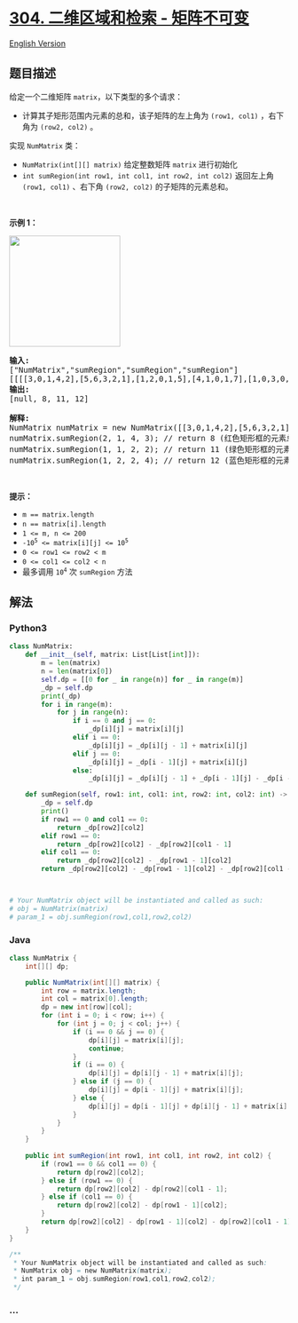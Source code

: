 # [304. 二维区域和检索 - 矩阵不可变](https://leetcode-cn.com/problems/range-sum-query-2d-immutable)

[English Version](/solution/0300-0399/0304.Range%20Sum%20Query%202D%20-%20Immutable/README_EN.md)

## 题目描述

<!-- 这里写题目描述 -->

<p><big><small>给定一个二维矩阵 <code>matrix</code>，</small></big>以下类型的多个请求：</p>

<ul>
	<li><big><small>计算其子矩形范围内元素的总和，该子矩阵的左上角为 <code>(row1, col1)</code> ，右下角为 <code>(row2, col2)</code> 。</small></big></li>
</ul>

<p>实现 <code>NumMatrix</code> 类：</p>

<ul>
	<li><code>NumMatrix(int[][] matrix)</code> 给定整数矩阵 <code>matrix</code> 进行初始化</li>
	<li><code>int sumRegion(int row1, int col1, int row2, int col2)</code> 返回<big><small>左上角</small></big><big><small> <code>(row1, col1)</code> 、右下角 <code>(row2, col2)</code></small></big> 的子矩阵的元素总和。</li>
</ul>

<p> </p>

<p><strong>示例 1：</strong></p>

<p><img src="https://pic.leetcode-cn.com/1626332422-wUpUHT-image.png" style="width: 200px;" /></p>

<pre>
<strong>输入:</strong> 
["NumMatrix","sumRegion","sumRegion","sumRegion"]
[[[[3,0,1,4,2],[5,6,3,2,1],[1,2,0,1,5],[4,1,0,1,7],[1,0,3,0,5]]],[2,1,4,3],[1,1,2,2],[1,2,2,4]]
<strong>输出:</strong> 
[null, 8, 11, 12]

<strong>解释:</strong>
NumMatrix numMatrix = new NumMatrix([[3,0,1,4,2],[5,6,3,2,1],[1,2,0,1,5],[4,1,0,1,7],[1,0,3,0,5]]]);
numMatrix.sumRegion(2, 1, 4, 3); // return 8 (红色矩形框的元素总和)
numMatrix.sumRegion(1, 1, 2, 2); // return 11 (绿色矩形框的元素总和)
numMatrix.sumRegion(1, 2, 2, 4); // return 12 (蓝色矩形框的元素总和)
</pre>

<p> </p>

<p><strong>提示：</strong></p>

<ul>
	<li><code>m == matrix.length</code></li>
	<li><code>n == matrix[i].length</code></li>
	<li><code>1 <= m, n <= 200</code><meta charset="UTF-8" /></li>
	<li><code>-10<sup>5</sup> <= matrix[i][j] <= 10<sup>5</sup></code></li>
	<li><code>0 <= row1 <= row2 < m</code></li>
	<li><code>0 <= col1 <= col2 < n</code></li>
	<li><meta charset="UTF-8" />最多调用 <code>10<sup>4</sup></code> 次 <code>sumRegion</code> 方法</li>
</ul>


## 解法

<!-- 这里可写通用的实现逻辑 -->

<!-- tabs:start -->

### **Python3**

<!-- 这里可写当前语言的特殊实现逻辑 -->

```python
class NumMatrix:
    def __init__(self, matrix: List[List[int]]):
        m = len(matrix)
        n = len(matrix[0])
        self.dp = [[0 for _ in range(n)] for _ in range(m)]
        _dp = self.dp
        print(_dp)
        for i in range(m):
            for j in range(n):
                if i == 0 and j == 0:
                    _dp[i][j] = matrix[i][j]
                elif i == 0:
                    _dp[i][j] = _dp[i][j - 1] + matrix[i][j]
                elif j == 0:
                    _dp[i][j] = _dp[i - 1][j] + matrix[i][j]
                else:
                    _dp[i][j] = _dp[i][j - 1] + _dp[i - 1][j] - _dp[i - 1][j - 1] + matrix[i][j]

    def sumRegion(self, row1: int, col1: int, row2: int, col2: int) -> int:
        _dp = self.dp
        print()
        if row1 == 0 and col1 == 0:
            return _dp[row2][col2]
        elif row1 == 0:
            return _dp[row2][col2] - _dp[row2][col1 - 1]
        elif col1 == 0:
            return _dp[row2][col2] - _dp[row1 - 1][col2]    
        return _dp[row2][col2] - _dp[row1 - 1][col2] - _dp[row2][col1 - 1] + _dp[row1 - 1][col1 - 1]



# Your NumMatrix object will be instantiated and called as such:
# obj = NumMatrix(matrix)
# param_1 = obj.sumRegion(row1,col1,row2,col2)
```

### **Java**

<!-- 这里可写当前语言的特殊实现逻辑 -->

```java
class NumMatrix {
    int[][] dp;

    public NumMatrix(int[][] matrix) {
        int row = matrix.length;
        int col = matrix[0].length;
        dp = new int[row][col];
        for (int i = 0; i < row; i++) {
            for (int j = 0; j < col; j++) {
                if (i == 0 && j == 0) {
                    dp[i][j] = matrix[i][j];
                    continue;
                }
                if (i == 0) {
                    dp[i][j] = dp[i][j - 1] + matrix[i][j];
                } else if (j == 0) {
                    dp[i][j] = dp[i - 1][j] + matrix[i][j];
                } else {
                    dp[i][j] = dp[i - 1][j] + dp[i][j - 1] + matrix[i][j] - dp[i - 1][j - 1];
                }
            }
        }
    }
    
    public int sumRegion(int row1, int col1, int row2, int col2) {
        if (row1 == 0 && col1 == 0) {
            return dp[row2][col2];
        } else if (row1 == 0) {
            return dp[row2][col2] - dp[row2][col1 - 1];
        } else if (col1 == 0) {
            return dp[row2][col2] - dp[row1 - 1][col2];
        }
        return dp[row2][col2] - dp[row1 - 1][col2] - dp[row2][col1 - 1] + dp[row1 - 1][col1 - 1];
    }
}

/**
 * Your NumMatrix object will be instantiated and called as such:
 * NumMatrix obj = new NumMatrix(matrix);
 * int param_1 = obj.sumRegion(row1,col1,row2,col2);
 */
```

### **...**

```

```

<!-- tabs:end -->
